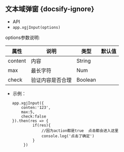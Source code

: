 ##  文本域弹窗 {docsify-ignore}

*  API
  * ` app.xgjInput(options) `
  

options参数说明:

| 属性 | 说明 | 类型 | 默认值 |
| --- | --- | --- | --- |
| content | 内容 | String |   |
| max | 最长字符 | Num |   |
| check | 验证内容是否合理 | Boolean |   |
 


* 示例：
  
```
   app.xgjInput({
       conten:'123',
       max:5,
       check:false
   }).then(res => {
            if(res){
                //因为action都是true  点击都会进入这里
                console.log('点击了确定')
            }
        })

```
